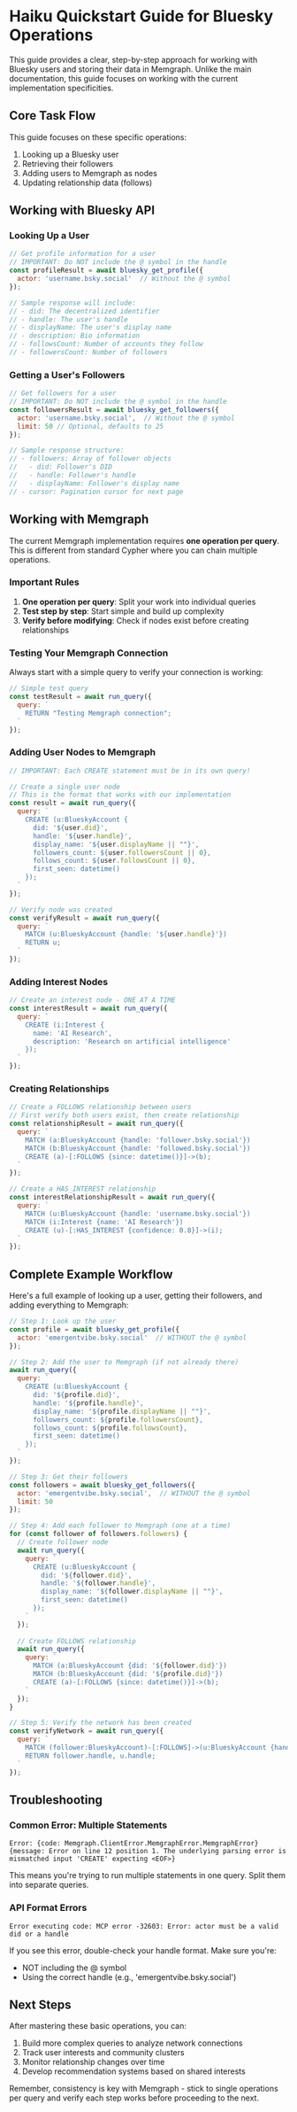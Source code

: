 # Haiku Quickstart Guide for Bluesky Operations

This guide provides a clear, step-by-step approach for working with Bluesky users and storing their data in Memgraph. Unlike the main documentation, this guide focuses on working with the current implementation specificities.

## Core Task Flow

This guide focuses on these specific operations:
1. Looking up a Bluesky user
2. Retrieving their followers
3. Adding users to Memgraph as nodes
4. Updating relationship data (follows)

## Working with Bluesky API

### Looking Up a User

```javascript
// Get profile information for a user
// IMPORTANT: Do NOT include the @ symbol in the handle
const profileResult = await bluesky_get_profile({
  actor: 'username.bsky.social'  // Without the @ symbol
});

// Sample response will include:
// - did: The decentralized identifier
// - handle: The user's handle
// - displayName: The user's display name
// - description: Bio information
// - followsCount: Number of accounts they follow
// - followersCount: Number of followers
```

### Getting a User's Followers

```javascript
// Get followers for a user
// IMPORTANT: Do NOT include the @ symbol in the handle
const followersResult = await bluesky_get_followers({
  actor: 'username.bsky.social',  // Without the @ symbol
  limit: 50 // Optional, defaults to 25
});

// Sample response structure:
// - followers: Array of follower objects
//   - did: Follower's DID
//   - handle: Follower's handle
//   - displayName: Follower's display name
// - cursor: Pagination cursor for next page
```

## Working with Memgraph

The current Memgraph implementation requires **one operation per query**. This is different from standard Cypher where you can chain multiple operations.

### Important Rules

1. **One operation per query**: Split your work into individual queries
2. **Test step by step**: Start simple and build up complexity
3. **Verify before modifying**: Check if nodes exist before creating relationships

### Testing Your Memgraph Connection

Always start with a simple query to verify your connection is working:

```javascript
// Simple test query
const testResult = await run_query({
  query: `
    RETURN "Testing Memgraph connection";
  `
});
```

### Adding User Nodes to Memgraph

```javascript
// IMPORTANT: Each CREATE statement must be in its own query!

// Create a single user node
// This is the format that works with our implementation
const result = await run_query({
  query: `
    CREATE (u:BlueskyAccount {
      did: '${user.did}',
      handle: '${user.handle}',
      display_name: '${user.displayName || ""}',
      followers_count: ${user.followersCount || 0},
      follows_count: ${user.followsCount || 0},
      first_seen: datetime()
    });
  `
});

// Verify node was created
const verifyResult = await run_query({
  query: `
    MATCH (u:BlueskyAccount {handle: '${user.handle}'})
    RETURN u;
  `
});
```

### Adding Interest Nodes

```javascript
// Create an interest node - ONE AT A TIME
const interestResult = await run_query({
  query: `
    CREATE (i:Interest {
      name: 'AI Research',
      description: 'Research on artificial intelligence'
    });
  `
});
```

### Creating Relationships

```javascript
// Create a FOLLOWS relationship between users
// First verify both users exist, then create relationship
const relationshipResult = await run_query({
  query: `
    MATCH (a:BlueskyAccount {handle: 'follower.bsky.social'})
    MATCH (b:BlueskyAccount {handle: 'followed.bsky.social'})
    CREATE (a)-[:FOLLOWS {since: datetime()}]->(b);
  `
});

// Create a HAS_INTEREST relationship
const interestRelationshipResult = await run_query({
  query: `
    MATCH (u:BlueskyAccount {handle: 'username.bsky.social'})
    MATCH (i:Interest {name: 'AI Research'})
    CREATE (u)-[:HAS_INTEREST {confidence: 0.8}]->(i);
  `
});
```

## Complete Example Workflow

Here's a full example of looking up a user, getting their followers, and adding everything to Memgraph:

```javascript
// Step 1: Look up the user
const profile = await bluesky_get_profile({
  actor: 'emergentvibe.bsky.social'  // WITHOUT the @ symbol
});

// Step 2: Add the user to Memgraph (if not already there)
await run_query({
  query: `
    CREATE (u:BlueskyAccount {
      did: '${profile.did}',
      handle: '${profile.handle}',
      display_name: '${profile.displayName || ""}',
      followers_count: ${profile.followersCount},
      follows_count: ${profile.followsCount},
      first_seen: datetime()
    });
  `
});

// Step 3: Get their followers
const followers = await bluesky_get_followers({
  actor: 'emergentvibe.bsky.social',  // WITHOUT the @ symbol
  limit: 50
});

// Step 4: Add each follower to Memgraph (one at a time)
for (const follower of followers.followers) {
  // Create follower node
  await run_query({
    query: `
      CREATE (u:BlueskyAccount {
        did: '${follower.did}',
        handle: '${follower.handle}',
        display_name: '${follower.displayName || ""}',
        first_seen: datetime()
      });
    `
  });
  
  // Create FOLLOWS relationship
  await run_query({
    query: `
      MATCH (a:BlueskyAccount {did: '${follower.did}'})
      MATCH (b:BlueskyAccount {did: '${profile.did}'})
      CREATE (a)-[:FOLLOWS {since: datetime()}]->(b);
    `
  });
}

// Step 5: Verify the network has been created
const verifyNetwork = await run_query({
  query: `
    MATCH (follower:BlueskyAccount)-[:FOLLOWS]->(u:BlueskyAccount {handle: '${profile.handle}'})
    RETURN follower.handle, u.handle;
  `
});
```

## Troubleshooting

### Common Error: Multiple Statements
```
Error: {code: Memgraph.ClientError.MemgraphError.MemgraphError} {message: Error on line 12 position 1. The underlying parsing error is mismatched input 'CREATE' expecting <EOF>}
```

This means you're trying to run multiple statements in one query. Split them into separate queries.

### API Format Errors
```
Error executing code: MCP error -32603: Error: actor must be a valid did or a handle
```

If you see this error, double-check your handle format. Make sure you're:
- NOT including the @ symbol
- Using the correct handle (e.g., 'emergentvibe.bsky.social')

## Next Steps

After mastering these basic operations, you can:

1. Build more complex queries to analyze network connections
2. Track user interests and community clusters
3. Monitor relationship changes over time
4. Develop recommendation systems based on shared interests

Remember, consistency is key with Memgraph - stick to single operations per query and verify each step works before proceeding to the next.
